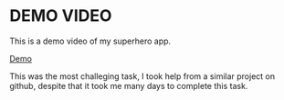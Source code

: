 # DEMO VIDEO
This is a demo video of my superhero app.

[Demo](hero_dex_video.mp4)

This was the most challeging task, I took help from a similar project on github, despite that it took me many days to complete this task.

